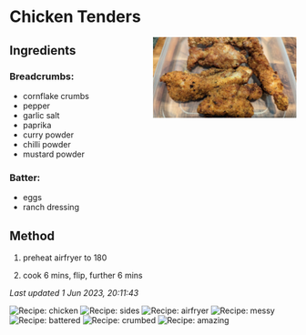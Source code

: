 # Chicken Tenders
 
<img src="chickentenders/images/main.jpg" width="50%" align="right" />

## Ingredients

### Breadcrumbs:

- cornflake crumbs
- pepper
- garlic salt
- paprika
- curry powder
- chilli powder
- mustard powder

### Batter:

- eggs
- ranch dressing

## Method
1. preheat airfryer to 180

2. cook 6 mins, flip, further 6 mins

*Last updated 1 Jun 2023, 20:11:43*

![Recipe: chicken](https://img.shields.io/badge/tag-chicken-blue.svg) ![Recipe: sides](https://img.shields.io/badge/tag-sides-blue.svg) ![Recipe: airfryer](https://img.shields.io/badge/tag-airfryer-blue.svg) ![Recipe: messy](https://img.shields.io/badge/tag-messy-blue.svg) ![Recipe: battered](https://img.shields.io/badge/tag-battered-blue.svg) ![Recipe: crumbed](https://img.shields.io/badge/tag-crumbed-blue.svg) ![Recipe: amazing](https://img.shields.io/badge/tag-amazing-blue.svg)
